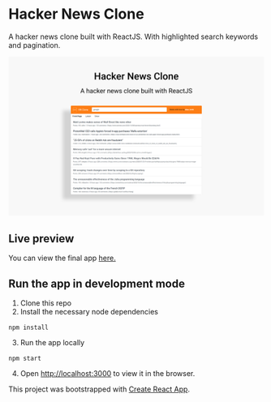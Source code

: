 # Hacker News Clone

A hacker news clone built with ReactJS. With highlighted search keywords and pagination.

![Hacker News Clone](hnc.png)

## Live preview
You can view the final app [here.](https://alaajerbi.github.io/hackernews-clone)

## Run the app in development mode
1) Clone this repo 
2) Install the necessary node dependencies
```
npm install
```
3) Run the app locally
```
npm start
```
4) Open [http://localhost:3000](http://localhost:3000) to view it in the browser.


This project was bootstrapped with [Create React App](https://github.com/facebook/create-react-app).
